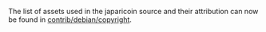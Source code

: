 The list of assets used in the japaricoin source and their attribution can now be found in [contrib/debian/copyright](../contrib/debian/copyright).

